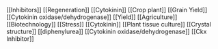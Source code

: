 [[Inhibitors]]
[[Regeneration]]
[[Cytokinin]]
[[Crop plant]]
[[Grain Yield]]
[[Cytokinin oxidase/dehydrogenase]]
[[Yield]]
[[Agriculture]]
[[Biotechnology]]
[[Stress]]
[[Cytokinin]]
[[Plant tissue culture]]
[[Crystal structure]]
[[diphenylurea]]
[[Cytokinin oxidase/dehydrogenase]]
[[Ckx Inhibitor]]
